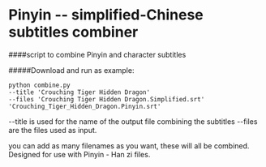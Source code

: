Pinyin -- simplified-Chinese subtitles combiner
===============================================

####script to combine Pinyin and character subtitles

#####Download and run as example:


```
python combine.py 
--title 'Crouching Tiger Hidden Dragon' 
--files 'Crouching Tiger Hidden Dragon.Simplified.srt' 'Crouching_Tiger_Hidden_Dragon.Pinyin.srt' 
```


--title is used for the name of the output file combining the subtitles
--files are the files used as input.

you can add as many filenames as you want, these will all be combined. Designed for use with Pinyin - Han zi files.